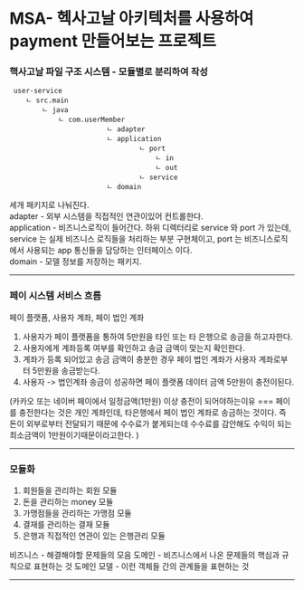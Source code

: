 
# MSA- 헥사고날 아키텍처를 사용하여 payment 만들어보는 프로젝트


### 핵사고날 파일 구조 시스템 - 모듈별로 분리하여 작성

````
 user-service
    ㄴ src.main
        ㄴ java
            ㄴ com.userMember
                        ㄴ adapter
                        ㄴ application
                                ㄴ port
                                    ㄴ in
                                    ㄴ out
                                ㄴ service
                        ㄴ domain

````
세개 패키지로 나눠진다. \
adapter - 외부 시스템을 직접적인 연관이있어 컨트롤한다.\
application - 비즈니스로직이 들어간다. 하위 디렉터리로 service 와 port 가 있는데, service 는 실제 비즈니스 로직들을 처리하는 부분 구현체이고,  port 는 비즈니스로직에서 사용되는 app 통신들을 담당하는 인터페이스 이다. \
domain - 모델 정보를 저장하는 패키지.

---

### 페이 시스템 서비스 흐름

페이 플랫폼, 사용자 계좌, 페이 법인 계좌

1. 사용자가 페이 플랫폼을 통하여 5만원을 타인 또는 타 은행으로 송금을 하고자한다. 
2. 사용자에게 계좌등록 여부를 확인하고 송금 금액이 맞는지 확인한다.  
3. 계좌가 등록 되어있고 송금 금액이 충분한 경우 페이 법인 계좌가 사용자 계좌로부터 5만원을 송금받는다.
4. 사용자 -> 법인계좌 송금이 성공하면 페이 플랫폼 데이터 금액 5만원이 충전이된다.

(카카오 또는 네이버 페이에서 일정금액(1만원) 이상 충전이 되어야하는이유 
=== 페이를 충전한다는 것은 개인 계좌인데, 타은행에서 페이 법인 계좌로 송금하는 것이다. 즉 돈이 외부로부터 전달되기 때문에 수수료가 붙게되는데
수수료를 감안해도 수익이 되는 최소금액이 1만원이기때문이라고한다. )

---

### 모듈화

1. 회원들을 관리하는 회원 모듈
2. 돈을 관리하는 money 모듈
3. 가맹점들을 관리하는 가맹점 모듈
4. 결재를 관리하는 결재 모듈
5. 은행과 직접적인 연관이 있는 은행관리 모듈

[//]: # (   서비스 별로 각 DB를 갖게된다. 비즈니스 점유율이 노ㅠ으면 단독적으로 불리할 수 있다.)


비즈니스 -  해결해야할 문제들의 모음
도메인 - 비즈니스에서 나온 문제들의 핵심과 규칙으로 표현하는 것
도메인 모델 - 이런 객체들 간의 관계들을 표현하는 것


---



